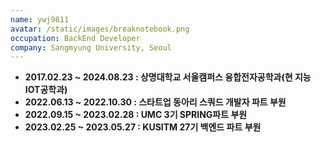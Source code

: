 ```yaml
---
name: ywj9811
avatar: /static/images/breaknotebook.png
occupation: BackEnd Developer
company: Sangmyung University, Seoul
---
```


- **2017.02.23 ~ 2024.08.23 : 상명대학교 서울캠퍼스 융합전자공학과(현 지능IOT공학과)**
- **2022.06.13 ~ 2022.10.30 : 스타트업 동아리 스쿼드 개발자 파트 부원**
- **2022.09.15 ~ 2023.02.28 : UMC 3기 SPRING파트 부원**
- **2023.02.25 ~ 2023.05.27 : KUSITM 27기 백엔드 파트 부원**
